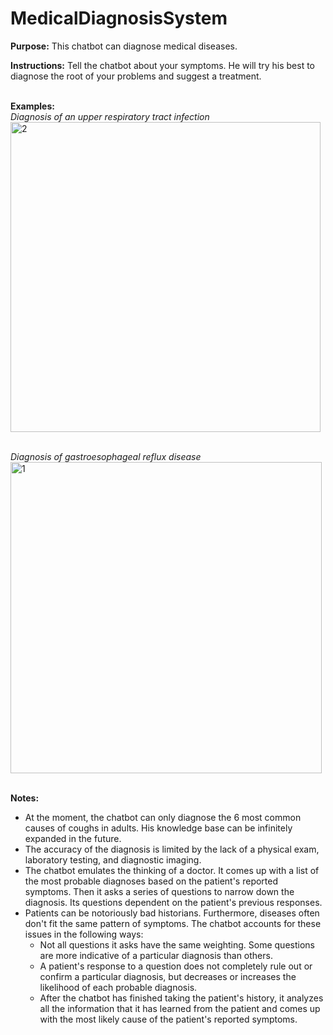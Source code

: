 # MedicalDiagnosisSystem
<B>Purpose:</B> This chatbot can diagnose medical diseases.

<B>Instructions:</B> Tell the chatbot about your symptoms. He will try his best to diagnose the root of your problems and suggest a treatment.

\
<B>Examples:</B>
\
<I>Diagnosis of an upper respiratory tract infection</I>
\
<img width="496" alt="2" src="https://user-images.githubusercontent.com/47739019/54882997-855d1980-4e1d-11e9-8b91-c2cc0748f6b1.png">

\
<I>Diagnosis of gastroesophageal reflux disease</I>
\
<img width="498" alt="1" src="https://user-images.githubusercontent.com/47739019/54882996-855d1980-4e1d-11e9-8fc4-edec1cbcc4c4.png">

\
<B>Notes:</B>
- At the moment, the chatbot can only diagnose the 6 most common causes of coughs in adults. His knowledge base can be infinitely expanded in the future.
- The accuracy of the diagnosis is limited by the lack of a physical exam, laboratory testing, and diagnostic imaging.
- The chatbot emulates the thinking of a doctor. It comes up with a list of the most probable diagnoses based on the patient's reported symptoms. Then it asks a series of questions to narrow down the diagnosis. Its questions dependent on the patient's previous responses.
- Patients can be notoriously bad historians. Furthermore, diseases often don't fit the same pattern of symptoms. The chatbot accounts for these issues in the following ways:
    - Not all questions it asks have the same weighting. Some questions are more indicative of a particular diagnosis than others.
    - A patient's response to a question does not completely rule out or confirm a particular diagnosis, but decreases or increases the likelihood of each probable diagnosis.
    - After the chatbot has finished taking the patient's history, it analyzes all the information that it has learned from the patient and comes up with the most likely cause of the patient's reported symptoms.